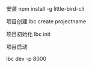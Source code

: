 
安装
npm install -g little-bird-cli

项目创建
lbc create projectname

项目初始化
lbc init

项目启动

lbc dev -p 8000